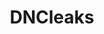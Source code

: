 ---
title: DNCleaks
crosslinks:
- autotldr
- youtubefactsbot
- The_Donald
- WikiLeaks
- conspiracy
- technology
- SandersForPresident
- WayOfTheBern
- occupywallstreet
- youtubot
- politics
- TruthLeaks
- C_D_T
- Ronan4Chair
- MensRights
- OurPresident
- test
- Documentaries
- syriancivilwar
- dredmorbius
---